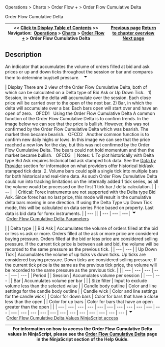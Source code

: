 ﻿
Operations > Charts > Order Flow + > Order Flow Cumulative Delta

Order Flow Cumulative Delta

| << [Click to Display Table of Contents](order_flow_cumulative_delta.md) >> **Navigation:**     [Operations](operations.md) > [Charts](charts.md) > [Order Flow +](order_flow_plus.md) > Order Flow Cumulative Delta | [Previous page](order_flow_volumetric_bars.md) [Return to chapter overview](order_flow_plus.md) [Next page](order_flow_vwap.md) |
| --- | --- |
## Description
An indicator that accumulates the volume of orders filled at bid and ask prices or up and down ticks throughout the session or bar and compares them to determine buy/sell pressure.
 
![tog_minus](tog_minus.gif)

| Display There are 2 view of the Order Flow Cumulative Delta, both of which can be calculated on a Delta type of Bid Ask or Up Down Tick.   1) Session, in which the delta will accumulate over the session. Each close price will be carried over to the open of the next bar. 2) Bar, in which the delta will accumulate over a bar. Each bars open will start over and have an open of zero.   OFCD1   Using the Order Flow Cumulative Delta A common function of the Order Flow Cumulative Delta is to confirm trends. In the image below we can see that the price is bullish. However, this was not confirmed by the Order Flow Cumulative Delta which was bearish. The market then became bearish.   OFCD2   Another common function is to confirm new daily highs or lows. In this image we can see that the price reached a new low for the day, but this was not confirmed by the Order Flow Cumulative Delta. The bears could not hold momentum and then the market became bullish.   OFCD3     | Notes:  1. To plot historically with Delta type Bid Ask requires historical bid ask stamped tick data. See the [Data by Provider](data_by_provider.md) section for information on what providers offer historical bid/ask stamped tick data. 2. Volume bars could split a single tick into multiple bars for both historical and real-time data. As such Order Flow Cumulative Delta could run into tracking limitations on the internally added 1 tick series, as all the volume would be processed on the first 1 tick bar / delta calculation. | | --- |        | Critical: Forex instruments are not supported with the Delta type Bid Ask. Since forex has no last price, this mode will result in the cumulative delta bars moving in one direction. If using the Delta Type Up Down Tick mode, this will be calculated on data series Price based on property. Last data is bid data for forex instruments. | | --- | |
| --- | --- | --- |
![tog_minus](tog_minus.gif)        [Order Flow Cumulative Delta Parameters](javascript:HMToggle('toggle','OrderFlowCumulativeDeltaParameters','OrderFlowCumulativeDeltaParameters_ICON'))

| | Delta type | | Bid Ask | Accumulates the volume of orders filled at the bid or less vs ask or more. Orders filled at the ask or more price are considered buying pressure. Orders filled at the bid or less price are considered selling pressure. If the current tick price is between ask and bid, the volume will be recorded to the same pressure as the previous tick. | | --- | --- | | Up Down Tick | Accumulates the volume of up ticks vs down ticks. Up ticks are considered buying pressure. Down ticks are considered selling pressure. If the current tick price is the same as the previous tick price, the volume will be recorded to the same pressure as the previous tick. | | | --- | --- | --- | --- | --- | --- | | Period | | Session | Accumulates volume per session | | --- | --- | | Bar | Accumulates volume per bar | | | Size filter | Input to exclude volume less than the selected value | | Candle body outline | Color and line settings for the candle body outline | | Candle wick | Color and line settings for the candle wick | | Color for down bars | Color for bars that have a close less than the open | | Color for up bars | Color for bars that have an open greater than the open | |
| --- | --- | --- | --- | --- | --- | --- | --- | --- | --- | --- | --- | --- | --- | --- | --- | --- | --- | --- | --- | --- | --- | --- |
![tog_minus](tog_minus.gif)        [Order Flow Cumulative Delta Values NinjaScript access](javascript:HMToggle('toggle','OrderFlowCumulativeDeltaValuesNINJASCRIPTaccess','OrderFlowCumulativeDeltaValuesNINJASCRIPTaccess_ICON'))

| For information on how to access the Order Flow Cumulative Delta values in NinjaScript, please see the [Order Flow Cumulative Delta](order_flow_cumulative_delta2.md) page in the NinjaScript section of the Help Guide. |
| --- |

